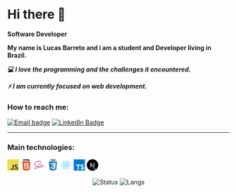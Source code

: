 # Hi there 👋

**Software Developer**

**My name is Lucas Barreto and i am a student and Developer living in Brazil.**

**_💻 I love the programming and the challenges it encountered._**

**_⚡ I am currently focused on web development._**

### How to reach me:

[![Email badge](https://img.shields.io/badge/email-red?style=for-the-badge&logo=gmail&logoColor=white)](mailto:lucasviniciusbarreto25@gmail.com?subject=Hello)
[![LinkedIn Badge](https://img.shields.io/badge/linkedin-blue?logo=linkedin&style=for-the-badge&logoColor=white)](https://www.linkedin.com/in/lucasbarreto1/)

---

### Main technologies:
<p align="left">
<code><img title="JavaScript" width="26px" src="https://raw.githubusercontent.com/github/explore/80688e429a7d4ef2fca1e82350fe8e3517d3494d/topics/javascript/javascript.png" /></code>
<code><img title="HTML5" width="26px" src="https://raw.githubusercontent.com/github/explore/80688e429a7d4ef2fca1e82350fe8e3517d3494d/topics/html/html.png" /></code>
<code><img title="Sass" width="26px" src="https://github.com/devicons/devicon/blob/master/icons/sass/sass-original.svg" /></code>
<code><img title="CSS3" width="26px" src="https://raw.githubusercontent.com/github/explore/80688e429a7d4ef2fca1e82350fe8e3517d3494d/topics/css/css.png" /></code>
<code><img title="React" width="26px" src="https://raw.githubusercontent.com/github/explore/80688e429a7d4ef2fca1e82350fe8e3517d3494d/topics/react/react.png" /></code>
<code><img title="Typescript" width="26px" src="https://github.com/devicons/devicon/blob/master/icons/typescript/typescript-plain.svg" /></code>
<code><img title="NextJS" width="26px" src="https://github.com/devicons/devicon/blob/master/icons/nextjs/nextjs-original.svg"/></code>
</p>


<p align="center">
<img src="https://github-readme-stats.vercel.app/api?username=Lucas-barreto1&show_icons=tru&theme=dracula" alt="Status" />
<img src="https://github-readme-stats.vercel.app/api/top-langs/?username=Lucas-barreto1&layout=compact&show_icons=true&theme=dracula" alt="Langs" />
</p>





